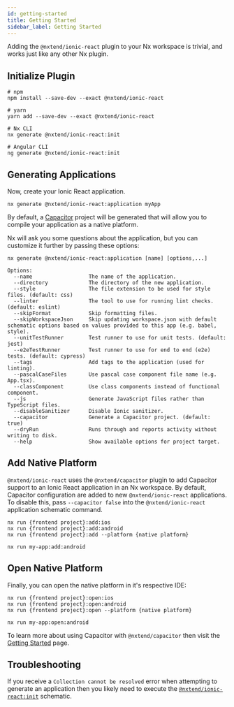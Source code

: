 ```yaml
---
id: getting-started
title: Getting Started
sidebar_label: Getting Started
---
```


Adding the `@nxtend/ionic-react` plugin to your Nx workspace is trivial, and works just like any other Nx plugin.

## Initialize Plugin

```
# npm
npm install --save-dev --exact @nxtend/ionic-react

# yarn
yarn add --save-dev --exact @nxtend/ionic-react

# Nx CLI
nx generate @nxtend/ionic-react:init

# Angular CLI
ng generate @nxtend/ionic-react:init
```

## Generating Applications

Now, create your Ionic React application.

```
nx generate @nxtend/ionic-react:application myApp
```

By default, a [Capacitor](../../docs/capacitor/overview.md) project will be generated that will allow you to compile your application as a native platform.

Nx will ask you some questions about the application, but you can customize it further by passing these options:

```
nx generate @nxtend/ionic-react:application [name] [options,...]

Options:
  --name                  The name of the application.
  --directory             The directory of the new application.
  --style                 The file extension to be used for style files. (default: css)
  --linter                The tool to use for running lint checks. (default: eslint)
  --skipFormat            Skip formatting files.
  --skipWorkspaceJson     Skip updating workspace.json with default schematic options based on values provided to this app (e.g. babel, style).
  --unitTestRunner        Test runner to use for unit tests. (default: jest)
  --e2eTestRunner         Test runner to use for end to end (e2e) tests. (default: cypress)
  --tags                  Add tags to the application (used for linting).
  --pascalCaseFiles       Use pascal case component file name (e.g. App.tsx).
  --classComponent        Use class components instead of functional component.
  --js                    Generate JavaScript files rather than TypeScript files.
  --disableSanitizer      Disable Ionic sanitizer.
  --capacitor             Generate a Capacitor project. (default: true)
  --dryRun                Runs through and reports activity without writing to disk.
  --help                  Show available options for project target.
```

## Add Native Platform

`@nxtend/ionic-react` uses the `@nxtend/capacitor` plugin to add Capacitor support to an Ionic React application in an Nx workspace. By default, Capacitor configuration are added to new `@nxtend/ionic-react` applications. To disable this, pass `--capacitor false` into the `@nxtend/ionic-react` application schematic command.

```
nx run {frontend project}:add:ios
nx run {frontend project}:add:android
nx run {frontend project}:add --platform {native platform}

nx run my-app:add:android
```

## Open Native Platform

Finally, you can open the native platform in it's respective IDE:

```
nx run {frontend project}:open:ios
nx run {frontend project}:open:android
nx run {frontend project}:open --platform {native platform}

nx run my-app:open:android
```

To learn more about using Capacitor with `@nxtend/capacitor` then visit the [Getting Started](../capacitor/getting-started.md) page.

## Troubleshooting

If you receive a `Collection cannot be resolved` error when attempting to generate an application then you likely need to execute the [`@nxtend/ionic-react:init`](./schematics/init) schematic.
